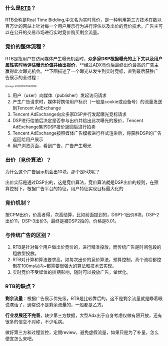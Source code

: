 ### **什么是[RTB](https://www.ichdata.com/tag/rtb)？**

RTB全称是Real Time Bidding,中文名为实时竞价，是一种利用第三方技术在数以百万计的网站上针对每一个用户展示行为进行评估以及出价的竞价技术，广告主可以在公开的交易市场进行实时竞价购买剩余流量。

### **竞价的整体流程？**

RTB是指用户在访问媒体产生曝光机会时，**众多家DSP根据曝光的上下文以及用户属性实时地评估曝光价值并给出报价**，**经过ADX竞价后最终出价最高的广告主赢得此次曝光机会。**下图描述了一个曝光从发生到实时竞标，直到最后获胜广告展示的全过程：

<img src="/Users/zhangchongchong/Library/Application Support/typora-user-images/image-20200914155406166.png" alt="image-20200914155406166" style="zoom:50%;" />

1. 用户（user）向媒体（publisher）发起访问请求
2. 产生广告请求时，媒体将携带用户标识（一般是cookie或设备号）的流量发送到Tencent AdExchange
3. Tencent AdExchange向众多家DSP并行发起曝光竞标请求
4. DSP进行估值后决定是否参与出价并给出此次曝光的报价，Tencent AdExchange集齐DSP报价返回后进行拍卖
5. Tencent AdExchange按照媒体广告模板进行样式渲染后，将获胜DSP的广告返回给用户展示
6. 用户浏览页面，看到广告，广告产生曝光

### **出价（竞价算法）？**

为什么这个广告展示机会出10块，那个是5块呢？

出价实际是通过DSP出的，这是竞价算法，竞价算法就是DSP出价的规则，在预算控制下，根据广告平台的特征，用户特征实现目标最大化的

### **竞价机制？**

按CPM出价，价高者得，次高结算，比如前面提到的，DSP1-1出价8块，DSP-2出价11，DSP-3出价3，最终是被DSP2拍的，价格是8.01。

### **与传统广告的区别？**

1. RTB是针对每个用户做出价竞价的，进行精准投放，而传统广告是时间包段的粗放型投放。
2. RTB对计算和算法要求高，如每次出价的竞价算法，预算控制，真个流程都控制在100ms以内~都需要很强大的算法和技术去实现。
3. 实时竞价不受媒体的排期影响，随时可以投放广告，做优化。

### RTB的缺点？

**剩余流量**：根据广告展示优先级，RTB是比较靠后的，这不是剩余流量就是睁着眼说瞎话了，通常说不是剩余流量的，一般都是乙方。

**行业发展还不完善**，缺少第三方数据，大型Adx出于自身考虑仅做有限开放，还有很多的信息不对称，不少毛病。

做好第三方和过程监控，定期review，避免虚假流量，如果只是为了补量，怎么便宜怎么来吧。





